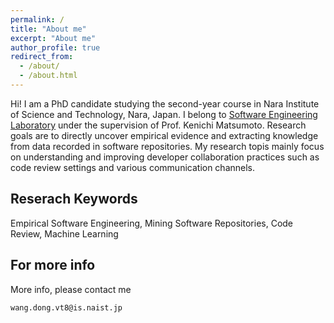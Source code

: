 ```yaml
---
permalink: /
title: "About me"
excerpt: "About me"
author_profile: true
redirect_from: 
  - /about/
  - /about.html
---
```


Hi! I am a PhD candidate studying the second-year course in Nara Institute of Science and Technology, Nara, Japan. I belong to [Software Engineering Laboratory](https://naist-se.github.io/) under the supervision of Prof. Kenichi Matsumoto. Research goals are to directly uncover empirical evidence and extracting knowledge from data recorded in software repositories. My research topis mainly focus on understanding and improving developer collaboration practices such as code review settings and various communication channels.

Reserach Keywords
------
Empirical Software Engineering, Mining Software Repositories, Code Review, Machine Learning

For more info
------
More info, please contact me
```
wang.dong.vt8@is.naist.jp
```

